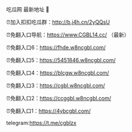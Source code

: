 吃瓜网 最新地址 👋 

⏰加入扣扣吃瓜群：http://b.j4h.cn/2yQQsU

⏰免翻入口导航：https://www.CGBL14.cc/  （最新）

⏰免翻入口6：https://fhde.w8ncgbl.com/

⏰免翻入口5：https://5451846.w8ncgbl.com/

⏰免翻入口4：https://blcgw.w8ncgbl.com/

⏰免翻入口3：https://cgbl.w8ncgbl.com/

⏰免翻入口2：https://ccggbl.w8ncgbl.com/

⏰免翻入口1：https://4ybcgbl.com/

telegram:https://t.me/cgblzx


